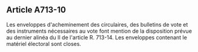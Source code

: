 Article A713-10
----
Les enveloppes d'acheminement des circulaires, des bulletins de vote et des
instruments nécessaires au vote font mention de la disposition prévue au dernier
alinéa du II de l'article R. 713-14. Les enveloppes contenant le matériel
électoral sont closes.
